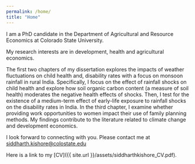 ```yaml
---
permalink: /home/
title: "Home"
---
```


I am a PhD candidate in the Department of Agricultural and Resource Economics at Colorado State University.

My research interests are in development, health and agricultural economics.

The first two chapters of my dissertation explores the impacts of weather fluctuations on child health and, disability rates with a focus on monsoon rainfall in rural India.  Specifically, I focus on the effect of rainfall shocks on child health and explore how soil organic carbon content (a measure of soil health) moderates the negative health effects of shocks. Then, I test for the existence of a medium-term effect of early-life exposure to rainfall shocks on the disability rates in India. In the third chapter, I examine whether providing work opportunities to women impact their use of family planning methods. My findings contribute to the literature related to climate change and development economics.	

I look forward to connecting with you. Please contact me at siddharth.kishore@colostate.edu

Here is a link to my [CV]({{ site.url }}/assets/siddharthkishore_CV.pdf).
